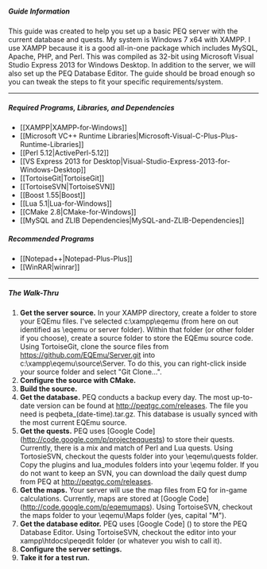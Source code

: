 ##### Guide Information
This guide was created to help you set up a basic PEQ server with the current database and quests. My system is Windows 7 x64 with XAMPP. I use XAMPP because it is a good all-in-one package which includes MySQL, Apache, PHP, and Perl. This was compiled as 32-bit using Microsoft Visual Studio Express 2013 for Windows Desktop. In addition to the server, we will also set up the PEQ Database Editor. The guide should be broad enough so you can tweak the steps to fit your specific requirements/system.

***

##### Required Programs, Libraries, and Dependencies
* [[XAMPP|XAMPP-for-Windows]]
* [[Microsoft VC++ Runtime Libraries|Microsoft-Visual-C-Plus-Plus-Runtime-Libraries]]
* [[Perl 5.12|ActivePerl-5.12]]
* [[VS Express 2013 for Desktop|Visual-Studio-Express-2013-for-Windows-Desktop]]
* [[TortoiseGit|TortoiseGit]]
* [[TortoiseSVN|TortoiseSVN]]
* [[Boost 1.55|Boost]]
* [[Lua 5.1|Lua-for-Windows]]
* [[CMake 2.8|CMake-for-Windows]]
* [[MySQL and ZLIB Dependencies|MySQL-and-ZLIB-Dependencies]]

##### Recommended Programs
* [[Notepad++|Notepad-Plus-Plus]]
* [[WinRAR|winrar]]

***

##### The Walk-Thru
1. **Get the server source.** In your XAMPP directory, create a folder to store your EQEmu files. I've selected c:\xampp\eqemu (from here on out identified as \eqemu or server folder). Within that folder (or other folder if you choose), create a source folder to store the EQEmu source code. Using TortoiseGit, clone the source files from https://github.com/EQEmu/Server.git into c:\xampp\eqemu\source\Server\. To do this, you can right-click inside your source folder and select "Git Clone...".
2. **Configure the source with CMake.**
3. **Build the source.**
4. **Get the database.** PEQ conducts a backup every day. The most up-to-date version can be found at http://peqtgc.com/releases. The file you need is peqbeta_(date-time).tar.gz. This database is usually synced with the most current EQEmu source.
5. **Get the quests.** PEQ uses [Google Code] (http://code.google.com/p/projecteqquests) to store their quests. Currently, there is a mix and match of Perl and Lua quests. Using TortosieSVN, checkout the quests folder into your \eqemu\quests folder. Copy the plugins and lua_modules folders into your \eqemu folder. If you do not want to keep an SVN, you can download the daily quest dump from PEQ at http://peqtgc.com/releases.
6. **Get the maps.** Your server will use the map files from EQ for in-game calculations. Currently, maps are stored at [Google Code] (http://code.google.com/p/eqemumaps). Using TortoiseSVN, checkout the maps folder to your \eqemu\Maps folder (yes, capital "M").
7. **Get the database editor.** PEQ uses [Google Code] () to store the PEQ Database Editor. Using TortoiseSVN, checkout the editor into your xampp\htdocs\peqedit folder (or whatever you wish to call it). 
8. **Configure the server settings.**
9. **Take it for a test run.**